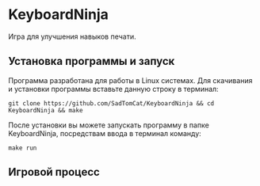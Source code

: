 # KeyboardNinja
Игра для улучшения навыков печати.
## Установка программы и запуск
Программа разработана для работы в Linux системах.
Для скачивания и установки программы вставьте данную строку в терминал:
```
git clone https://github.com/SadTomCat/KeyboardNinja && cd KeyboardNinja && make
```
После установки вы можете запускать программу в папке KeyboardNinja, посредствам ввода в терминал команду:
```
make run
```
## Игровой процесс
